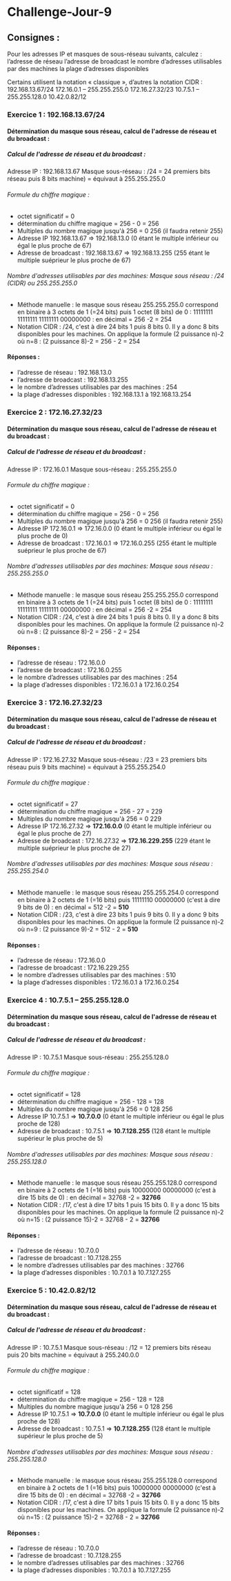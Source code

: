 # Challenge-Jour-9

## Consignes :
Pour les adresses IP et masques de sous-réseau suivants, calculez :
    l’adresse de réseau
    l’adresse de broadcast
    le nombre d’adresses utilisables par des machines
    la plage d’adresses disponibles

Certains utilisent la notation « classique », d’autres la notation CIDR :
    192.168.13.67/24
    172.16.0.1 – 255.255.255.0
    172.16.27.32/23
    10.7.5.1 – 255.255.128.0
    10.42.0.82/12

### Exercice 1 : 192.168.13.67/24
#### Détermination du masque sous réseau, calcul de l'adresse de réseau et du broadcast :

##### Calcul de l'adresse de réseau et du broadcast :
Adresse IP : 192.168.13.67
Masque sous-réseau : /24 = 24 premiers bits réseau puis 8 bits machine) = équivaut à 255.255.255.0

###### Formule du chiffre magique :
 - octet significatif = 0
 - détermination du chiffre magique = 256 - 0 = 256
 - Multiples du nombre magique jusqu'à 256 = 0  256 (il faudra retenir 255)
 - Adresse IP 192.168.13.67 => 192.168.13.0 (0 étant le multiple inférieur ou égal le plus proche de 67)
 - Adresse de broadcast : 192.168.13.67 => 192.168.13.255 (255 étant le multiple suéprieur le plus proche de 67)

###### Nombre d'adresses utilisables par des machines: Masque sous réseau : /24 (CIDR) ou 255.255.255.0
- Méthode manuelle : le masque sous réseau 255.255.255.0 correspond en binaire à 3 octets de 1 (=24 bits) puis 1 octet (8 bits) de 0 : 11111111 11111111 11111111 00000000 : en décimal = 256 -2 = 254
- Notation CIDR : /24, c'est à dire 24 bits 1 puis 8 bits 0. Il y a donc 8 bits disponibles pour les machines.
  On applique la formule (2 puissance n)-2 où n=8 : (2 puissance 8)-2 = 256 - 2 = 254

#### Réponses :
- l’adresse de réseau : 192.168.13.0
- l’adresse de broadcast : 192.168.13.255
- le nombre d’adresses utilisables par des machines : 254
- la plage d’adresses disponibles : 192.168.13.1 à 192.168.13.254


### Exercice 2 : 172.16.27.32/23
#### Détermination du masque sous réseau, calcul de l'adresse de réseau et du broadcast :

##### Calcul de l'adresse de réseau et du broadcast :
Adresse IP : 172.16.0.1
Masque sous-réseau : 255.255.255.0

###### Formule du chiffre magique :
 - octet significatif = 0
 - détermination du chiffre magique = 256 - 0 = 256
 - Multiples du nombre magique jusqu'à 256 = 0  256 (il faudra retenir 255)
 - Adresse IP 172.16.0.1 => 172.16.0.0 (0 étant le multiple inférieur ou égal le plus proche de 0)
 - Adresse de broadcast : 172.16.0.1 => 172.16.0.255 (255 étant le multiple suéprieur le plus proche de 67)

###### Nombre d'adresses utilisables par des machines: Masque sous réseau : 255.255.255.0
- Méthode manuelle : le masque sous réseau 255.255.255.0 correspond en binaire à 3 octets de 1 (=24 bits) puis 1 octet (8 bits) de 0 : 11111111 11111111 11111111 00000000 : en décimal = 256 -2 = 254
- Notation CIDR : /24, c'est à dire 24 bits 1 puis 8 bits 0. Il y a donc 8 bits disponibles pour les machines.
  On applique la formule (2 puissance n)-2 où n=8 : (2 puissance 8)-2 = 256 - 2 = 254

#### Réponses :
- l’adresse de réseau : 172.16.0.0
- l’adresse de broadcast : 172.16.0.255
- le nombre d’adresses utilisables par des machines : 254
- la plage d’adresses disponibles : 172.16.0.1 à 172.16.0.254

### Exercice 3 :  172.16.27.32/23
#### Détermination du masque sous réseau, calcul de l'adresse de réseau et du broadcast :

##### Calcul de l'adresse de réseau et du broadcast :
Adresse IP : 172.16.27.32
Masque sous-réseau : /23 = 23 premiers bits réseau puis 9 bits machine) = équivaut à 255.255.254.0

###### Formule du chiffre magique :
 - octet significatif = 27
 - détermination du chiffre magique = 256 - 27 = 229
 - Multiples du nombre magique jusqu'à 256 = 0  229
 - Adresse IP 172.16.27.32 => **172.16.0.0** (0 étant le multiple inférieur ou égal le plus proche de 27)
 - Adresse de broadcast : 172.16.27.32 => **172.16.229.255** (229 étant le multiple suéprieur le plus proche de 27)

###### Nombre d'adresses utilisables par des machines: Masque sous réseau : 255.255.254.0
- Méthode manuelle : le masque sous réseau 255.255.254.0 correspond en binaire à 2 octets de 1 (=16 bits) puis 11111110 00000000 (c'est à dire 9 bits de 0) : en décimal = 512 -2 = **510**
- Notation CIDR : /23, c'est à dire 23 bits 1 puis 9 bits 0. Il y a donc 9 bits disponibles pour les machines.
  On applique la formule (2 puissance n)-2 où n=9 : (2 puissance 9)-2 = 512 - 2 = **510**

#### Réponses :
- l’adresse de réseau : 172.16.0.0
- l’adresse de broadcast : 172.16.229.255
- le nombre d’adresses utilisables par des machines : 510
- la plage d’adresses disponibles : 172.16.0.1 à 172.16.0.254

### Exercice 4 :  10.7.5.1 – 255.255.128.0
#### Détermination du masque sous réseau, calcul de l'adresse de réseau et du broadcast :

##### Calcul de l'adresse de réseau et du broadcast :
Adresse IP : 10.7.5.1
Masque sous-réseau : 255.255.128.0

###### Formule du chiffre magique :
 - octet significatif = 128
 - détermination du chiffre magique = 256 - 128 = 128
 - Multiples du nombre magique jusqu'à 256 = 0  128  256
 - Adresse IP 10.7.5.1 => **10.7.0.0** (0 étant le multiple inférieur ou égal le plus proche de 128)
 - Adresse de broadcast : 10.7.5.1 => **10.7.128.255** (128 étant le multiple supérieur le plus proche de 5)

###### Nombre d'adresses utilisables par des machines: Masque sous réseau : 255.255.128.0
- Méthode manuelle : le masque sous réseau 255.255.128.0 correspond en binaire à 2 octets de 1 (=16 bits) puis 10000000 00000000 (c'est à dire 15 bits de 0) : en décimal = 32768 -2 = **32766**
- Notation CIDR : /17, c'est à dire 17 bits 1 puis 15 bits 0. Il y a donc 15 bits disponibles pour les machines.
  On applique la formule (2 puissance n)-2 où n=15 : (2 puissance 15)-2 = 32768 - 2 = **32766**

#### Réponses :
- l’adresse de réseau : 10.7.0.0
- l’adresse de broadcast : 10.7.128.255
- le nombre d’adresses utilisables par des machines : 32766
- la plage d’adresses disponibles : 10.7.0.1 à 10.7.127.255

### Exercice 5 :  10.42.0.82/12
#### Détermination du masque sous réseau, calcul de l'adresse de réseau et du broadcast :

##### Calcul de l'adresse de réseau et du broadcast :
Adresse IP : 10.7.5.1
Masque sous-réseau : /12 = 12 premiers bits réseau puis 20 bits machine = équivaut à 255.240.0.0

###### Formule du chiffre magique :
 - octet significatif = 128
 - détermination du chiffre magique = 256 - 128 = 128
 - Multiples du nombre magique jusqu'à 256 = 0  128  256
 - Adresse IP 10.7.5.1 => **10.7.0.0** (0 étant le multiple inférieur ou égal le plus proche de 128)
 - Adresse de broadcast : 10.7.5.1 => **10.7.128.255** (128 étant le multiple supérieur le plus proche de 5)

###### Nombre d'adresses utilisables par des machines: Masque sous réseau : 255.255.128.0
- Méthode manuelle : le masque sous réseau 255.255.128.0 correspond en binaire à 2 octets de 1 (=16 bits) puis 10000000 00000000 (c'est à dire 15 bits de 0) : en décimal = 32768 -2 = **32766**
- Notation CIDR : /17, c'est à dire 17 bits 1 puis 15 bits 0. Il y a donc 15 bits disponibles pour les machines.
  On applique la formule (2 puissance n)-2 où n=15 : (2 puissance 15)-2 = 32768 - 2 = **32766**

#### Réponses :
- l’adresse de réseau : 10.7.0.0
- l’adresse de broadcast : 10.7.128.255
- le nombre d’adresses utilisables par des machines : 32766
- la plage d’adresses disponibles : 10.7.0.1 à 10.7.127.255
